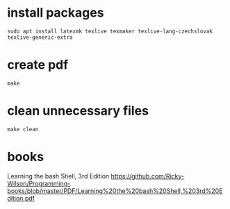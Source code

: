 # install packages
    sudo apt install latexmk texlive texmaker texlive-lang-czechslovak texlive-generic-extra

# create pdf
    make

# clean unnecessary files
    make clean

# books
Learning the bash Shell, 3rd Edition
https://github.com/Ricky-Wilson/Programming-books/blob/master/PDF/Learning%20the%20bash%20Shell,%203rd%20Edition.pdf
